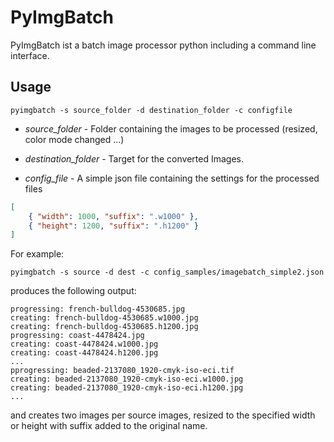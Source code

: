 # PyImgBatch

PyImgBatch ist a batch image processor python including a command line interface.


## Usage

    pyimgbatch -s source_folder -d destination_folder -c configfile

- *source_folder* -
    Folder containing the images to be processed (resized, color mode changed ...)

- *destination_folder* -
    Target for the converted Images.

- *config_file* -
    A simple json file containing the settings for the processed files


```json
[
    { "width": 1000, "suffix": ".w1000" },
    { "height": 1200, "suffix": ".h1200" }
]
```
For example:
```
pyimgbatch -s source -d dest -c config_samples/imagebatch_simple2.json
```
produces the following output:
```
progressing: french-bulldog-4530685.jpg
creating: french-bulldog-4530685.w1000.jpg
creating: french-bulldog-4530685.h1200.jpg
progressing: coast-4478424.jpg
creating: coast-4478424.w1000.jpg
creating: coast-4478424.h1200.jpg
...
pprogressing: beaded-2137080_1920-cmyk-iso-eci.tif
creating: beaded-2137080_1920-cmyk-iso-eci.w1000.jpg
creating: beaded-2137080_1920-cmyk-iso-eci.h1200.jpg
...
```
and creates two images per source images, resized to the specified width or height with suffix added to the original name. 